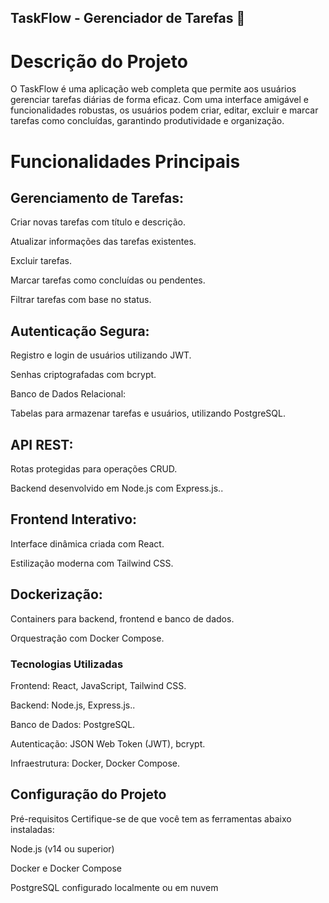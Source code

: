 ## TaskFlow - Gerenciador de Tarefas 📝
# Descrição do Projeto
O TaskFlow é uma aplicação web completa que permite aos usuários gerenciar tarefas diárias de forma eficaz. Com uma interface amigável e funcionalidades robustas, os usuários podem criar, editar, excluir e marcar tarefas como concluídas, garantindo produtividade e organização.

# Funcionalidades Principais
## Gerenciamento de Tarefas:

Criar novas tarefas com título e descrição.

Atualizar informações das tarefas existentes.

Excluir tarefas.

Marcar tarefas como concluídas ou pendentes.

Filtrar tarefas com base no status.

## Autenticação Segura:

Registro e login de usuários utilizando JWT.

Senhas criptografadas com bcrypt.

Banco de Dados Relacional:

Tabelas para armazenar tarefas e usuários, utilizando PostgreSQL.

## API REST:

Rotas protegidas para operações CRUD.

Backend desenvolvido em Node.js com Express.js..

## Frontend Interativo:

Interface dinâmica criada com React.

Estilização moderna com Tailwind CSS.

## Dockerização:

Containers para backend, frontend e banco de dados.

Orquestração com Docker Compose.

### Tecnologias Utilizadas
Frontend: React, JavaScript, Tailwind CSS.

Backend: Node.js, Express.js..

Banco de Dados: PostgreSQL.

Autenticação: JSON Web Token (JWT), bcrypt.

Infraestrutura: Docker, Docker Compose.

## Configuração do Projeto
Pré-requisitos
Certifique-se de que você tem as ferramentas abaixo instaladas:

Node.js (v14 ou superior)

Docker e Docker Compose

PostgreSQL configurado localmente ou em nuvem

